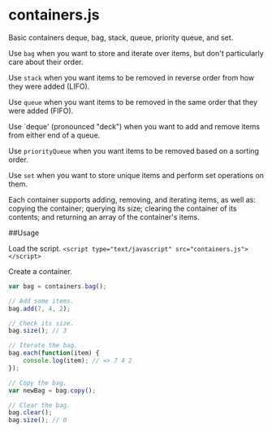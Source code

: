 # containers.js
Basic containers deque, bag, stack, queue, priority queue, and set.

Use `bag` when you want to store and iterate over items, but don't particularly care about their order.

Use `stack` when you want items to be removed in reverse order from how they were added (LIFO).

Use `queue` when you want items to be removed in the same order that they were added (FIFO).

Use `deque' (pronounced "deck") when you want to add and remove items from either end of a queue.

Use `priorityQueue` when you want items to be removed based on a sorting order.

Use `set` when you want to store unique items and perform set operations on them.

Each container supports adding, removing, and iterating items, as well as: copying the container; querying its size; clearing the container of its contents; and returning an array of the container's items.

##Usage

Load the script.
`<script type="text/javascript" src="containers.js"></script>`

Create a container.
```javascript
var bag = containers.bag();

// Add some items.
bag.add(7, 4, 2);

// Check its size.
bag.size(); // 3

// Iterate the bag.
bag.each(function(item) {
    console.log(item); // => 7 4 2
});

// Copy the bag.
var newBag = bag.copy();

// Clear the bag.
bag.clear();
bag.size(); // 0
```


